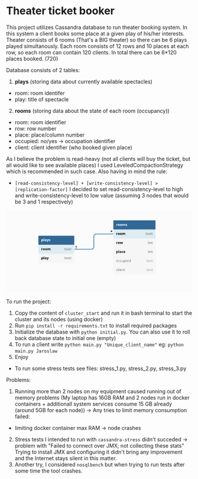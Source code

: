 # Theater ticket booker

This project utilizes Cassandra database to run theater booking system.
In this system a client books some place at a given play of his/her interests.
Theater consists of 6 rooms (That's a BIG theater) so there can be 6 plays played simultanously.
Each room consists of 12 rows and 10 places at each row, so each room can contain 120 clients.
In total there can be 6*120 places booked. (720)

Database consists of 2 tables:
 1) **plays** (storing data about currently available spectacles)
  - room: room identifer
  - play: title of spectacle
 2) **rooms** (storing data about the state of each room (occupancy))
  - room: room identifier
  - row: row number
  - place: place/column number
  - occupied: no/yes -> occupation identifier
  - client: client identifier (who booked given place)

As I believe the problem is read-heavy (not all clients will buy the ticket, but all would like to see available places) I used LeveledCompactionStrategy which is recommended in such case. Also having in mind the rule:
 - `[read-consistency-level] + [write-consistency-level] > [replication-factor]`
I decided to set read-consistency-level to high and write-consistency-level to low value (assuming 3 nodes that would be 3 and 1 respectively)

![Scheme](scheme.png)

To run the project:
1) Copy the content of `cluster_start` and run it in bash terminal to start the cluster and its nodes (using docker)
2) Run `pip install -r requirements.txt` to install required packages
3) Initialize the database with `python initial.py`. You can also use it to roll back database state to initial one (empty)
4) To run a client write `python main.py "Unique_client_name"` eg: `python main.py Jaroslaw`
5) Enjoy

+ To run some stress tests see files: stress_1.py, stress_2.py, stress_3.py


Problems:

1) Running more than 2 nodes on my equipment caused running out of memory problems (My laptop has 16GB RAM and 2 nodes run in docker containers + additionall system services consume 15 GB already (around 5GB for each node)) -> Any tries to limit memory consumption failed:
 - limiting docker container max RAM -> node crashes
2) Stress tests I intended to run with `cassandra-stress` didn't succeded -> problem with "Failed to connect over JMX; not collecting these stats" Trying to install JMX and configuring it didn't bring any improvement and the Internet stays silent in this matter.
3) Another try, I considered `nosqlbench` but when trying to run tests after some time the tool crashes.
